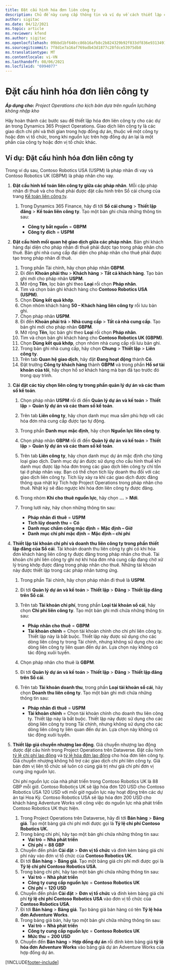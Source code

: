 ```yaml
---
title: Đặt cấu hình hóa đơn liên công ty
description: Chủ đề này cung cấp thông tin và ví dụ về cách thiết lập cấu hình hóa đơn liên công ty cho các dự án.
author: sigitac
ms.date: 04/12/2021
ms.topic: article
ms.reviewer: kfend
ms.author: sigitac
ms.openlocfilehash: 09bbd1bf640cc86b16afb8c2b824329b92f833df836e9313491d57a2f1646440
ms.sourcegitcommit: 7f8d1e7a16af769adb43d1877c28fdce53975db8
ms.translationtype: MT
ms.contentlocale: vi-VN
ms.lasthandoff: 08/06/2021
ms.locfileid: "6994077"
---
```

# <a name="configure-intercompany-invoicing"></a>Đặt cấu hình hóa đơn liên công ty

_**Áp dụng cho:** Project Operations cho kịch bản dựa trên nguồn lực/hàng không nhập kho_

Hãy hoàn thành các bước sau để thiết lập hóa đơn liên công ty cho các dự án trong Dynamics 365 Project Operations. Giao dịch liên công ty là các giao dịch chi phí và thời gian trong hợp đồng dự án, thuộc về một công ty hoặc đơn vị tổ chức, trong khi nguồn lực trên hợp đồng dự án lại là một phần của công ty hoặc đơn vị tổ chức khác.

## <a name="example-configure-intercompany-invoicing"></a>Ví dụ: Đặt cấu hình hóa đơn liên công ty

Trong ví dụ sau, Contoso Robotics USA (USPM) là pháp nhân đi vay và Contoso Robotics UK (GBPM) là pháp nhân cho vay. 

1. **Đặt cấu hình kế toán liên công ty giữa các pháp nhân**. Mỗi cặp pháp nhân đi thuê và cho thuê phải được đặt cấu hình trên Sổ cái chung của trang [Kế toán liên công ty](/dynamics365/finance/general-ledger/intercompany-accounting-setup).
    
    1. Trong Dynamics 365 Finance, hãy đi tới **Sổ cái chung** > **Thiết lập đăng** > **Kế toán liên công ty**. Tạo một bản ghi chứa những thông tin sau:

        - **Công ty bắt nguồn** = **GBPM**
        - **Công ty đích** = **USPM**

2. **Đặt cấu hình mối quan hệ giao dịch giữa các pháp nhân**. Bản ghi khách hàng đại diện cho pháp nhân đi thuê phải được tạo trong pháp nhân cho thuê. Bản ghi nhà cung cấp đại diện cho pháp nhân cho thuê phải được tạo trong pháp nhân đi thuê.

     1. Trong phần Tài chính, hãy chọn pháp nhân **GBPM**.
     2. Đi đến **Khoản phải thu** > **Khách hàng** > **Tất cả khách hàng**. Tạo bản ghi mới cho pháp nhân **USPM**.
     3. Mở rộng **Tên**, lọc bản ghi theo **Loại** rồi chọn **Pháp nhân**. 
     4. Tìm và chọn bản ghi khách hàng cho **Contoso Robotics USA (USPM)**.
     5. Chọn **Dùng kết quả khớp**. 
     6. Chọn nhóm khách hàng **50 – Khách hàng liên công ty** rồi lưu bản ghi.
     7. Chọn pháp nhân **USPM**.
     8. Đi đến **Khoản phải trả** > **Nhà cung cấp** > **Tất cả nhà cung cấp**. Tạo bản ghi mới cho pháp nhân **GBPM**.
     9. Mở rộng **Tên**, lọc bản ghi theo **Loại** rồi chọn **Pháp nhân**. 
     10. Tìm và chọn bản ghi khách hàng cho **Contoso Robotics UK (GBPM)**.
     11. Chọn **Dùng kết quả khớp**, chọn nhóm nhà cung cấp rồi lưu bản ghi.
     12. Trong bản ghi nhà cung cấp, hãy chọn **Chung** > **Thiết lập** > **Liên công ty**.
     13. Trên tab **Quan hệ giao dịch**, hãy đặt **Đang hoạt động** thành **Có**.
     14. Đặt trường **Công ty khách hàng** thành **GBPM** và trong phần **Hồ sơ tài khoản của tôi**, hãy chọn hồ sơ khách hàng mà bạn đã tạo trước đó trong quy trình.

3. **Cài đặt các tùy chọn liên công ty trong phần quản lý dự án và các tham số kế toán**. 

    1. Chọn pháp nhân **USPM** rồi đi đến **Quản lý dự án và kế toán** > **Thiết lập** > **Quản lý dự án và các tham số kế toán**.
    2. Trên tab **Liên công ty**, hãy chọn danh mục mua sắm phù hợp với các hóa đơn nhà cung cấp được tạo tự động.
    3. Trong phần **Danh mục mặc định**, hãy chọn **Nguồn lực liên công ty**.
    4. Chọn pháp nhân **GBPM** rồi đi đến **Quản lý dự án và kế toán** > **Thiết lập** > **Quản lý dự án và các tham số kế toán**.
    5. Trên tab **Liên công ty**, hãy chọn danh mục dự án mặc định cho từng loại giao dịch. Danh mục dự án được sử dụng cho cấu hình thuế khi danh mục được lập hóa đơn trong các giao dịch liên công ty chỉ tồn tại ở pháp nhân vay. Bạn có thể chọn tích lũy doanh thu đối với các giao dịch liên công ty. Tích lũy xảy ra khi các giao dịch được đăng thông qua nhật ký Tích hợp Project Operations trong pháp nhân cho thuê. Nhật ký sẽ đảo ngược khi hóa đơn liên công ty được đăng.
    6. Trong nhóm **Khi cho thuê nguồn lực**, hãy chọn **...** > **Mới**. 
    7. Trong lưới này, hãy chọn những thông tin sau:

          - **Pháp nhân đi thuê** = **USPM**
          - **Tích lũy doanh thu** = **Có**
          - **Danh mục chấm công mặc định** = **Mặc định – Giờ**
          - **Danh mục chi phí mặc định** = **Mặc định – chi phí**

4. **Thiết lập tài khoản chi phí và doanh thu liên công ty trong phần thiết lập đăng của Sổ cái**. Tài khoản doanh thu liên công ty ghi có khi hóa đơn khách hàng liên công ty được đăng trong pháp nhân cho thuê. Tài khoản chi phí liên công ty ghi nợ khi hóa đơn nhà cung cấp đang chờ xử lý trùng khớp được đăng trong pháp nhân cho thuê. Những tài khoản này được thiết lập trong các pháp nhân tương ứng. 
      
     1. Trong phần Tài chính, hãy chọn pháp nhân đi thuê là **USPM**. 
     2. Đi tới **Quản lý dự án và kế toán** > **Thiết lập** > **Đăng** > **Thiết lập đăng trên Sổ cái**. 
     3. Trên tab **Tài khoản chi phí**, trong phần **Loại tài khoản sổ cái**, hãy chọn **Chi phí liên công ty**. Tạo một bản ghi mới chứa những thông tin sau:
      
        - **Pháp nhân cho thuê** = **GBPM**
        - **Tài khoản chính** = Chọn tài khoản chính cho chi phí liên công ty. Thiết lập này là bắt buộc. Thiết lập này được sử dụng cho các dòng liên công ty trong Tài chính, nhưng không sử dụng cho các dòng liên công ty liên quan đến dự án. Lựa chọn này không có tác động xuôi tuyến. 
        
     4. Chọn pháp nhân cho thuê là **GBPM**. 
     5. Đi tới **Quản lý dự án và kế toán** > **Thiết lập** > **Đăng** > **Thiết lập đăng trên Sổ cái**. 
     6. Trên tab **Tài khoản doanh thu**, trong phần **Loại tài khoản sổ cái**, hãy chọn **Doanh thu liên công ty**. Tạo một bản ghi mới chứa những thông tin sau:

        - **Pháp nhân đi thuê** = **USPM**
        - **Tài khoản chính** = Chọn tài khoản chính cho doanh thu liên công ty. Thiết lập này là bắt buộc. Thiết lập này được sử dụng cho các dòng liên công ty trong Tài chính, nhưng không sử dụng cho các dòng liên công ty liên quan đến dự án. Lựa chọn này không có tác động xuôi tuyến. 

5. **Thiết lập giá chuyển nhượng lao động**. Giá chuyển nhượng lao động được đặt cấu hình trong Project Operations trên Dataverse. Đặt cấu hình [tỷ lệ chi phí lao động](../pricing-costing/set-up-labor-cost-rate.md#transfer-pricing-and-costs-for-resources-outside-of-your-division-or-legal-entity) và [tỷ lệ hóa đơn lao động](../pricing-costing/set-up-labor-bill-rate.md#transfer-pricing-or-set-up-bill-rates-for-resources-from-other-organizational-units-or-divisions) cho hóa đơn liên công ty. Giá chuyển nhượng không hỗ trợ các giao dịch chi phí liên công ty. Giá bán đơn vị liên tổ chức sẽ luôn có cùng giá trị như giá chi phí đơn vị cung ứng nguồn lực.

      Chi phí nguồn lực của nhà phát triển trong Contoso Robotics UK là 88 GBP mỗi giờ. Contoso Robotics UK sẽ lập hóa đơn 120 USD cho Contoso Robotics USA 120 USD với mỗi giờ nguồn lực này hoạt động trên các dự án tại Hoa Kỳ. Contoso Robotics USA sẽ lập hóa đơn 200 USD cho khách hàng Adventure Works với công việc do nguồn lực nhà phát triển Contoso Robotics UK thực hiện.

      1. Trong Project Operations trên Dataverse, hãy đi tới **Bán hàng** > **Bảng giá**. Tạo một bảng giá chi phí mới được gọi là **Tỷ lệ chi phí Contoso Robotics UK.** 
      2. Trong bảng chi phí, hãy tạo một bản ghi chứa những thông tin sau:
         - **Vai trò** = **Nhà phát triển**
         - **Chi phí** = **88 GBP**
      3. Chuyển đến phần **Cài đặt** > **Đơn vị tổ chức** và đính kèm bảng giá chi phí này vào đơn vị tổ chức của **Contoso Robotics UK**.
      4. Đi tới **Bán hàng** > **Bảng giá**. Tạo một bảng giá chi phí mới được gọi là **Tỷ lệ chi phí Contoso Robotics USA**. 
      5. Trong bảng chi phí, hãy tạo một bản ghi chứa những thông tin sau:
          - **Vai trò** = **Nhà phát triển**
          - **Công ty cung cấp nguồn lực** = **Contoso Robotics UK**
          - **Chi phí** = **120 USD**
      6. Chuyển đến phần **Cài đặt** > **Đơn vị tổ chức** và đính kèm bảng giá chi phí **tỷ lệ chi phí Contoso Robotics USA** vào đơn vị tổ chức của **Contoso Robotics USA**.
      7. Đi tới **Bán hàng** > **Bảng giá**. Tạo bảng giá bán hàng có tên **Tỷ lệ hóa đơn Adventure Works**. 
      8. Trong bảng giá bán, hãy tạo một bản ghi chữa những thông tin sau:
          - **Vai trò** = **Nhà phát triển**
          - **Công ty cung cấp nguồn lực** = **Contoso Robotics UK**
          - **Mức thu** = **200 USD**
      9. Chuyển đến **Bán hàng** > **Hợp đồng dự án** rồi đính kèm bảng giá **tỷ lệ hóa đơn Adventure Works** vào bảng giá dự án Adventure Works của hợp đồng dự án.


[!INCLUDE[footer-include](../includes/footer-banner.md)]
